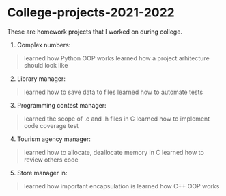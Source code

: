 # College-projects-2021-2022

These are homework projects that I worked on during college.

1. Complex numbers: 
> learned how Python OOP works
> learned how a project arhitecture should look like

2. Library manager:
> learned how to save data to files
> learned how to automate tests

3. Programming contest manager: 
> learned the scope of .c and .h files in C
> learned how to implement code coverage test

4. Tourism agency manager:
> learned how to allocate, deallocate memory in C
> learned how to review others code

5. Store manager in:
> learned how important encapsulation is 
> learned how C++ OOP works
